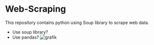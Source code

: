 # Web-Scraping
This repository contains python using Soup library to scrape web data.
- Use soup library?
- Use pandas?
![grafik](https://github.com/BarendBester/Web-Scraping/assets/121133689/cffb77f3-e03a-46a3-a6d9-6aadf89e43e3)
